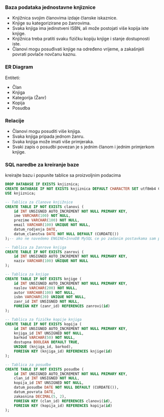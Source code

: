 ### Baza podataka jednostavne knjiznice
- Knjižnica svojim članovima izdaje članske iskaznice.
- Knjige su kategorizirane po žanrovima.
- Svaka knjiga ima jedinstveni ISBN, ali može postojati više kopija iste knjige.
- Knjižnica treba pratiti svaku fizičku kopiju knjige i stanje dostupnosti iste.
- Članovi mogu posuđivati ​​knjige na određeno vrijeme, a zakašnjeli povrati povlače novčanu kaznu.

### ER Diagram
Entiteti:
- Član
- Knjiga
- Kategorija (Žanr)
- Kopija
- Posudba

### Relacije
- Članovi mogu posuditi više knjiga.
- Svaka knjiga pripada jednom žanru.
- Svaka knjiga može imati više primjeraka.
- Svaki zapis o posudbi povezan je s jednim članom i jednim primjerkom knjige.

### SQL naredbe za kreiranje baze

kreirajte bazu i popunite tablice sa proizvoljnim podacima

```sql
DROP DATABASE IF EXISTS knjiznica;
CREATE DATABASE IF NOT EXISTS knjiznica DEFAULT CHARACTER SET utf8mb4 COLLATE utf8mb4_general_ci;
USE knjiznica;

-- Tablica za članove knjižnice
CREATE TABLE IF NOT EXISTS clanovi (
    id INT UNSIGNED AUTO_INCREMENT NOT NULL PRIMARY KEY,
    ime VARCHAR(100) NOT NULL,
    prezime VARCHAR(100) NOT NULL,
    email VARCHAR(100) UNIQUE NOT NULL,
    datum_rodjenja DATE,
    datum_clanstva DATE NOT NULL DEFAULT (CURDATE())
);-- ako ne navedemo ENGINE=InnoDB MySQL ce po zadanim postavkama sam postaviti InnoDB

-- Tablica za žanrove knjiga
CREATE TABLE IF NOT EXISTS zanrovi (
    id INT UNSIGNED AUTO_INCREMENT NOT NULL PRIMARY KEY,
    naziv VARCHAR(100) UNIQUE NOT NULL
);

-- Tablica za knjige
CREATE TABLE IF NOT EXISTS knjige (
    id INT UNSIGNED AUTO_INCREMENT NOT NULL PRIMARY KEY,
    naslov VARCHAR(200) NOT NULL,
    autor VARCHAR(100) NOT NULL,
    isbn VARCHAR(20) UNIQUE NOT NULL,
    zanr_id INT UNSIGNED NOT NULL,
    FOREIGN KEY (zanr_id) REFERENCES zanrovi(id)
);

-- Tablica za fizičke kopije knjiga
CREATE TABLE IF NOT EXISTS kopija (
    id INT UNSIGNED AUTO_INCREMENT NOT NULL PRIMARY KEY,
    knjiga_id INT UNSIGNED NOT NULL,
    barkod VARCHAR(50) NOT NULL,
    dostupna BOOLEAN DEFAULT TRUE,
    UNIQUE (knjiga_id, barkod),
    FOREIGN KEY (knjiga_id) REFERENCES knjige(id)
);

-- Tablica za posudbe
CREATE TABLE IF NOT EXISTS posudbe (
    id INT UNSIGNED AUTO_INCREMENT NOT NULL PRIMARY KEY,
    clan_id INT UNSIGNED NOT NULL,
    kopija_id INT UNSIGNED NOT NULL,
    datum_posudbe DATE NOT NULL DEFAULT (CURDATE()),
    datum_povrata DATE,
    zakasnina DECIMAL(5, 2),
    FOREIGN KEY (clan_id) REFERENCES clanovi(id),
    FOREIGN KEY (kopija_id) REFERENCES kopija(id)
);
```